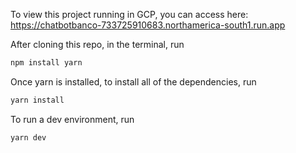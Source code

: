 To view this project running in GCP, you can access here: https://chatbotbanco-733725910683.northamerica-south1.run.app

After cloning this repo, in the terminal, run
```bash
npm install yarn
```

Once yarn is installed, to install all of the dependencies, run
```bash
yarn install
```

To run a dev environment, run
```bash
yarn dev
```
